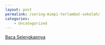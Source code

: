 ```yaml
---
layout: post
permalink: /sering-mimpi-terlambat-sekolah/
categories:
    - Uncategorized
---
```


[Baca Selengkapnya](/05)